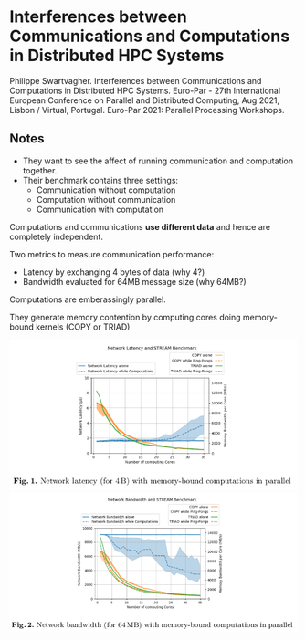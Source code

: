 # Interferences between Communications and Computations in Distributed HPC Systems

Philippe Swartvagher. Interferences between Communications and Computations in Distributed HPC Systems. Euro-Par - 27th International European Conference on Parallel and Distributed Computing, Aug 2021, Lisbon / Virtual, Portugal. Euro-Par 2021: Parallel Processing Workshops.

## Notes

* They want to see the affect of running communication and computation together.
* Their benchmark contains three settings:
  * Communication without computation
  * Computation without communication
  * Communication with computation

Computations and communications **use different data** and hence are completely independent.

Two metrics to measure communication performance:

* Latency by exchanging 4 bytes of data (why 4?)
* Bandwidth evaluated for 64MB message size (why 64MB?)

Computations are emberassingly parallel.

They generate memory contention by computing cores doing memory-bound kernels (COPY or TRIAD)

![Latency](figures/latency.png)
![Bandwidth](figures/bandwidth.png)